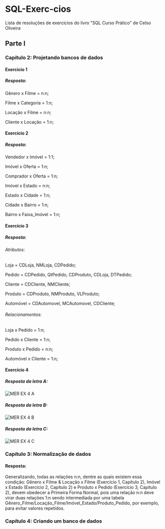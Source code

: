 # SQL-Exerc-cios
Lista de resoluções de exercícios do livro "SQL Curso Prático" de Celso Oliveira

## Parte I

### Capítulo 2: Projetando bancos de dados
#### Exercício 1
##### Resposta:
Gênero x Filme = n:n;

Filme x Categoria = 1:n;

Locação x Filme = n:n;

Cliente x Locação = 1:n;


#### Exercício 2
##### Resposta:
Vendedor x Imóvel = 1:1;

Imóvel x Oferta = 1:n;

Comprador x Oferta = 1:n;

Imóvel x Estado = n:n;

Estado x Cidade = 1:n;

Cidade x Bairro = 1:n;

Bairro x Faixa_Imóvel = 1:n;

#### Exercício 3
##### Resposta:
###### Atributos:

Loja = CDLoja, NMLoja, CDPedido;

Pedido = CDPedido, QtPedido, CDProduto, CDLoja, DTPedido;

Cliente = CDCliente, NMCliente;

Produto = CDProduto, NMProduto, VLProduto;

Automóvel = CDAutomovel, MCAutomovel, CDCliente;

###### Relacionamentos:

Loja x Pedido = 1:n;

Pedido x Cliente = 1:n;

Produto x Pedido = n:n;

Automóvel x Cliente = 1:n;

#### Exercício 4
##### Resposta da letra A:
![MER EX 4 A](https://user-images.githubusercontent.com/88397658/194727838-04b00a50-e04e-45ad-91b8-2c147bae2e40.png)

##### Resposta da letra B:

![MER EX 4 B](https://user-images.githubusercontent.com/88397658/194728810-4e7739f0-2a54-4ad4-93b7-4425def0a68c.png)

##### Resposta da letra C:
![MER EX 4 C](https://user-images.githubusercontent.com/88397658/194729299-a5e5a6bc-c03d-4932-b29a-fc4580da49af.png)


### Capítulo 3: Normalização de dados

#### Resposta:
Generalizando, todas as relações n:n, dentre as quais existem essa condição: Gênero x Filme & Locação x Filme (Exercício 1, Capítulo 2), Imóvel x Estado (Exercício 2, Capítulo 2) e Produto x Pedido (Exercício 3, Capítulo 2), devem obedecer a Primeira Forma Normal, pois uma relação n:n deve virar duas relações 1:n sendo intermediada por uma tabela Gênero_Filme/Locação_Filme/Imóvel_Estado/Produto_Pedido, por exemplo, para evitar valores repetidos.

### Capítulo 4: Criando um banco de dados
